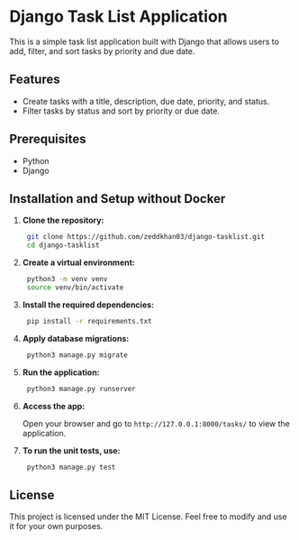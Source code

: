 # Django Task List Application

This is a simple task list application built with Django that allows users to add, filter, and sort tasks by priority and due date.

## Features

- Create tasks with a title, description, due date, priority, and status.
- Filter tasks by status and sort by priority or due date.

## Prerequisites

- Python
- Django

## Installation and Setup without Docker

1. **Clone the repository:**

   ```bash
    git clone https://github.com/zeddkhan03/django-tasklist.git
    cd django-tasklist

2. **Create a virtual environment:**

   ```bash
    python3 -m venv venv
    source venv/bin/activate

3. **Install the required dependencies:**

   ```bash
    pip install -r requirements.txt
   
4. **Apply database migrations:**

   ```bash
    python3 manage.py migrate

5. **Run the application:**

   ```bash
    python3 manage.py runserver

6. **Access the app:**

    Open your browser and go to `http://127.0.0.1:8000/tasks/` to view the application.

7. **To run the unit tests, use:**

   ```bash
    python3 manage.py test

## License
  This project is licensed under the MIT License. Feel free to modify and use it for your own purposes.


